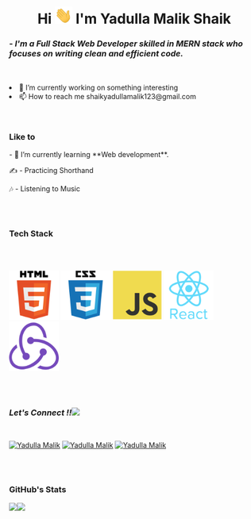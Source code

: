 <h1 align="center">Hi <img src="https://raw.githubusercontent.com/ABSphreak/ABSphreak/master/gifs/Hi.gif" width="35"> I'm Yadulla Malik Shaik</h1>
<h3>- <i>I'm a Full Stack Web Developer skilled in MERN stack who focuses on writing clean  and efficient code.</i></h3>

<br/>
<br/>
<li>🔭 I’m currently working on something interesting</li>
<li>📫 How to reach me shaikyadullamalik123@gmail.com</li>

<br/>
<br/>

<h3>Like to</h3>

<P>- 🌱 I’m currently learning **Web development**.</P>
<p>✍️ - Practicing Shorthand</p> 
<P>🎶 - Listening to Music</p>
<br/>
<br/>
<h3>Tech Stack</h3>
<br/>
<br/>
<p>
<img width="100px" height="100px" src="https://raw.githubusercontent.com/devicons/devicon/master/icons/html5/html5-original-wordmark.svg" />
<img width="100px" height="100px" src="https://raw.githubusercontent.com/devicons/devicon/master/icons/css3/css3-original-wordmark.svg"/>
<img width="100px" height="100px" src="https://raw.githubusercontent.com/devicons/devicon/master/icons/javascript/javascript-original.svg"/>
<img width="100px" height="100px" src="https://raw.githubusercontent.com/devicons/devicon/master/icons/react/react-original-wordmark.svg" />
<img width="100px" height="100px" src="https://raw.githubusercontent.com/devicons/devicon/master/icons/redux/redux-original.svg"/>
</p>

<br/>
<br/>

<h3><i>Let's Connect !!<img src="https://raw.githubusercontent.com/ShahriarShafin/ShahriarShafin/main/Assets/handshake.gif" width="100" /></i></h3>
<br/>

<p>
<a href="http://linkedin.com/in/yadulla-malik-shaik-07258b226" target="blank"><img width="30px" height="30px" src="https://raw.githubusercontent.com/rahuldkjain/github-profile-readme-generator/master/src/images/icons/Social/linked-in-alt.svg" alt="Yadulla Malik" /></a> <a title="shaikyadullamalik123@gmail.com" href="mailto:shaikyadullamalik123@gmail.com" target="blank"><img width="30px" height="30px" src="https://upload.wikimedia.org/wikipedia/commons/thumb/0/0b/Logo_Gmail_%282015-2020%29.svg/2560px-Logo_Gmail_%282015-2020%29.svg.png" alt="Yadulla Malik" /></a> <a href="https://twitter.com/yadulla_malik" target="blank"><img width="30px" height="30px"  src="https://www.freeiconspng.com/thumbs/twitter-icon/twitter-icon-download-18.png" alt="Yadulla Malik" /></a>

</p>

<br/>
<br/>

<h3>GitHub's Stats</h3>

<p>
<img  src="https://github-readme-stats.vercel.app/api?username=yadullamalik&count_private=true&show_icons=true&include_all_commits=true&hide=issues,contribs&border_radius=0&locale=en" height="139"/><img  src="https://github-readme-stats.vercel.app/api/top-langs/?username=yadullamalik&layout=compact&border_radius=0" height="139" />
</p>
